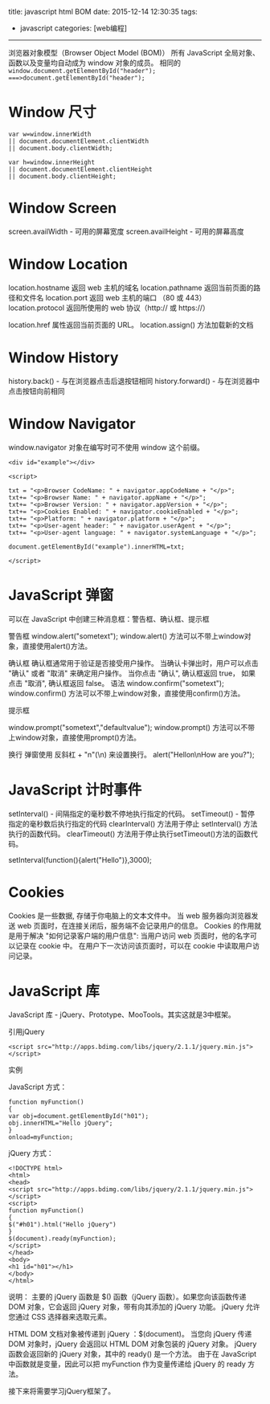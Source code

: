 title: javascript html BOM
date: 2015-12-14 12:30:35
tags:
 - javascript
categories: [web编程]

---
浏览器对象模型（Browser Object Model (BOM)）
所有 JavaScript 全局对象、函数以及变量均自动成为 window 对象的成员。
相同的
`window.document.getElementById("header"); ===>document.getElementById("header");`

<!--more -->

# Window 尺寸
```
var w=window.innerWidth
|| document.documentElement.clientWidth
|| document.body.clientWidth;

var h=window.innerHeight
|| document.documentElement.clientHeight
|| document.body.clientHeight;

```

# Window Screen
screen.availWidth - 可用的屏幕宽度
screen.availHeight - 可用的屏幕高度

# Window Location
location.hostname 返回 web 主机的域名
location.pathname 返回当前页面的路径和文件名
location.port 	  返回 web 主机的端口 （80 或 443）
location.protocol 返回所使用的 web 协议（http:// 或 https://）

location.href 属性返回当前页面的 URL。
location.assign() 方法加载新的文档

# Window History
history.back() - 与在浏览器点击后退按钮相同
history.forward() - 与在浏览器中点击按钮向前相同

# Window Navigator
window.navigator 对象在编写时可不使用 window 这个前缀。
```
<div id="example"></div>

<script>

txt = "<p>Browser CodeName: " + navigator.appCodeName + "</p>";
txt+= "<p>Browser Name: " + navigator.appName + "</p>";
txt+= "<p>Browser Version: " + navigator.appVersion + "</p>";
txt+= "<p>Cookies Enabled: " + navigator.cookieEnabled + "</p>";
txt+= "<p>Platform: " + navigator.platform + "</p>";
txt+= "<p>User-agent header: " + navigator.userAgent + "</p>";
txt+= "<p>User-agent language: " + navigator.systemLanguage + "</p>";

document.getElementById("example").innerHTML=txt;

</script>
```

# JavaScript 弹窗
可以在 JavaScript 中创建三种消息框：警告框、确认框、提示框

警告框
window.alert("sometext");
window.alert() 方法可以不带上window对象，直接使用alert()方法。

确认框
确认框通常用于验证是否接受用户操作。
当确认卡弹出时，用户可以点击 "确认" 或者 "取消" 来确定用户操作。
当你点击 "确认", 确认框返回 true， 如果点击 "取消", 确认框返回 false。
语法
window.confirm("sometext");
window.confirm() 方法可以不带上window对象，直接使用confirm()方法。

提示框

window.prompt("sometext","defaultvalue");
window.prompt() 方法可以不带上window对象，直接使用prompt()方法。

换行
弹窗使用 反斜杠 + "n"(\n) 来设置换行。
alert("Hellon\nHow are you?");

# JavaScript 计时事件
setInterval() - 间隔指定的毫秒数不停地执行指定的代码。
setTimeout()  - 暂停指定的毫秒数后执行指定的代码
clearInterval() 方法用于停止 setInterval() 方法执行的函数代码。
clearTimeout() 方法用于停止执行setTimeout()方法的函数代码。

setInterval(function(){alert("Hello")},3000);

# Cookies
Cookies 是一些数据, 存储于你电脑上的文本文件中。
当 web 服务器向浏览器发送 web 页面时，在连接关闭后，服务端不会记录用户的信息。
Cookies 的作用就是用于解决 "如何记录客户端的用户信息":
当用户访问 web 页面时，他的名字可以记录在 cookie 中。
在用户下一次访问该页面时，可以在 cookie 中读取用户访问记录。

# JavaScript 库
JavaScript 库 - jQuery、Prototype、MooTools。其实这就是3中框架。

引用jQuery
```
<script src="http://apps.bdimg.com/libs/jquery/2.1.1/jquery.min.js">
</script>
```

实例

JavaScript 方式：
```
function myFunction()
{
var obj=document.getElementById("h01");
obj.innerHTML="Hello jQuery";
}
onload=myFunction;
```

jQuery 方式：
```
<!DOCTYPE html>
<html>
<head>
<script src="http://apps.bdimg.com/libs/jquery/2.1.1/jquery.min.js">
</script>
<script>
function myFunction()
{
$("#h01").html("Hello jQuery")
}
$(document).ready(myFunction);
</script>
</head>
<body>
<h1 id="h01"></h1>
</body>
</html>
```
说明：
主要的 jQuery 函数是 $() 函数（jQuery 函数）。如果您向该函数传递 DOM 对象，它会返回 jQuery 对象，带有向其添加的 jQuery 功能。
jQuery 允许您通过 CSS 选择器来选取元素。

HTML DOM 文档对象被传递到 jQuery ：$(document)。
当您向 jQuery 传递 DOM 对象时，jQuery 会返回以 HTML DOM 对象包装的 jQuery 对象。
jQuery 函数会返回新的 jQuery 对象，其中的 ready() 是一个方法。
由于在 JavaScript 中函数就是变量，因此可以把 myFunction 作为变量传递给 jQuery 的 ready 方法。

接下来将需要学习jQuery框架了。